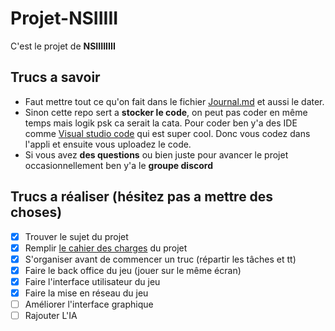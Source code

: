 # Projet-NSIIIII
C'est le projet de **NSIIIIIIII**

## Trucs a savoir
- Faut mettre tout ce qu'on fait dans le fichier [Journal.md](Journal.md) et aussi le dater. 
- Sinon cette repo sert a **stocker le code**, on peut pas coder en même temps mais logik psk ca serait la cata. Pour coder ben y'a des IDE comme [Visual studio code](https://code.visualstudio.com/Download) qui est super cool. Donc vous codez dans l'appli et ensuite vous uploadez le code.
- Si vous avez **des questions** ou bien juste pour avancer le projet occasionnellement ben y'a le **groupe discord**

## Trucs a réaliser (hésitez pas a mettre des choses)
- [x] Trouver le sujet du projet
- [x] Remplir [le cahier des charges](Cahier-des-charges.md) du projet
- [x] S'organiser avant de commencer un truc (répartir les tâches et tt)
- [x] Faire le back office du jeu (jouer sur le même écran)
- [X] Faire l'interface utilisateur du jeu
- [x] Faire la mise en réseau du jeu
- [ ] Améliorer l'interface graphique
- [ ] Rajouter L'IA
